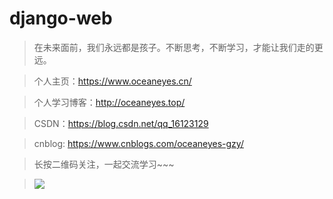 # django-web

>在未来面前，我们永远都是孩子。不断思考，不断学习，才能让我们走的更远。

>个人主页：https://www.oceaneyes.cn/

>个人学习博客：http://oceaneyes.top/

>CSDN：https://blog.csdn.net/qq_16123129 

>cnblog: https://www.cnblogs.com/oceaneyes-gzy/

> 长按二维码关注，一起交流学习~~~

>![](https://img2018.cnblogs.com/blog/1609285/201903/1609285-20190317185238396-944568909.jpg)
